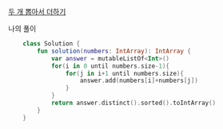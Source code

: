 [두 개 뽑아서 더하기](https://programmers.co.kr/learn/courses/30/lessons/68644)

나의 풀이
```kotlin
    class Solution {
        fun solution(numbers: IntArray): IntArray {
            var answer = mutableListOf<Int>()
            for(i in 0 until numbers.size-1){
                for(j in i+1 until numbers.size){
                    answer.add(numbers[i]+numbers[j])
                }
            }
            return answer.distinct().sorted().toIntArray()
        }
    }
```